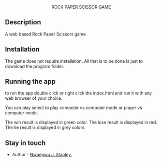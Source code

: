 <p align="center">
ROCK PAPER SCISSOR GAME
</p>

## Description
A web based Rock Paper Scissors game

## Installation
The game does not require installation. All that is to be done is just to download the program folder.

## Running the app
to run the app double click or right click the index.html and run it with any web browser of your choice.

You can play select to play computer vs computer mode or player vs computer mode.

The win result is displayed in green color.
The lose result is displayed in red.
The tie result is displayed in grey colors.

## Stay in touch

- Author - <a href="https://www.linkedin.com/in/joel-stanley-2b1135a4/">
Nwaegwu J. Stanley.
</a>
